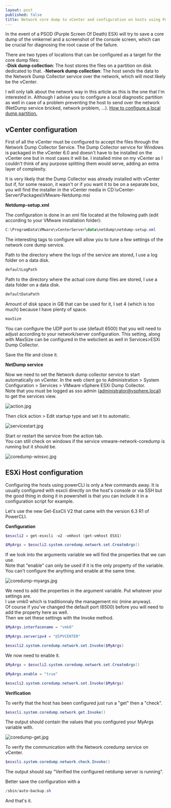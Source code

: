 ```yaml
---
layout: post
published: false
title: Network core dump to vCenter and configuration on hosts using PowerCLI
---
```

In the event of a PSOD (Purple Screen Of Death) ESXi will try to save a core dump of the vmkernel and a screenshot of the console screen, which can be crucial for diagnosing the root cause of the failure.

There are two types of locations that can be configured as a target for the core dump files:  
-**Disk dump collection**: The host stores the files on a partition on disk dedicated to that.
-**Network dump collection**: The host sends the data to the Network Dump Collector service over the network, which will most likely be the vCenter. 

I will only talk about the network way in this article as this is the one that I'm interested in. Although I advise you to configure a local diagnostic partition as well in case of a problem preventing the host to send over the network (NetDump service bricked, network problem, ...). [How to configure a local dump partition.](https://kb.vmware.com/selfservice/search.do?cmd=displayKC&docType=kc&docTypeID=DT_KB_1_1&externalId=2004299)

## vCenter configuration

First of all the vCenter must be configured to accept the files through the Network Dump Collector Service. The Dump Collector service for Windows is packaged in the vCenter 6.0 and doesn't have to be installed on the vCenter one but in most cases it will be. I installed mine on my vCenter as I couldn't think of any purpose splitting them would serve, adding an extra layer of complexity.

It is very likely that the Dump Collector was already installed with vCenter but if, for some reason, it wasn't or if you want it to be on a separate box, you will find the installer in the vCenter media in CD:\vCenter-Server\Packages\VMware-Netdump.msi

**Netdump-setup.xml**

The configuration is done in an xml file located at the following path (edit according to your VMware installation folder):

```Powershell
C:\ProgramData\VMware\vCenterServer\data\netdump\netdump-setup.xml
```

The interesting tags to configure will allow you to tune a few settings of the network core dump service.

Path to the directory where the logs of the service are stored, I use a log folder on a data disk.  
```Powershell
defaultLogPath
```

Path to the directory where the actual core dump files are stored, I use a data folder on a data disk.
```Powershell
defaultDataPath
```

Amount of disk space in GB that can be used for it, I set 4 (which is too much) because I have plenty of space.  
```Powershell
maxSize
```

You can configure the UDP port to use (default 6500) that you will need to adjust according to your network/server configuration. This setting, along with MaxSize can be configured in the webclient as well in Services>ESXi Dump Collector.

Save the file and close it.

**NetDump service**

Now we need to set the Network dump collector service to start automatically on vCenter. In the web client go to Administration > System Configuration > Services > VMware vSphere ESXi Dump Collector.  
Note that you must be logged as sso admin (administrator@vsphere.local) to get the services view.

![action.jpg]({{site.baseurl}}/img/action.jpg)

Then click action > Edit startup type and set it to automatic.

![servicestart.jpg]({{site.baseurl}}/img/servicestart.jpg)

Start or restart the service from the action tab.  
You can still check on windows if the service vmware-network-coredump is running but it should be.

![coredump-winsvc.jpg]({{site.baseurl}}/img/coredump-winsvc.jpg)

## ESXi Host configuration

Configuring the hosts using powerCLI is only a few commands away. It is usually configured with esxcli directly on the host's console or via SSH but the good thing in doing it in powershell is that you can include it in a configuration script for example.

Let's use the new Get-EsxCli V2 that came with the version 6.3 R1 of PowerCLI.

**Configuration**

```Powershell
$esxcli2 = get-esxcli -v2 -vmhost (get-vmhost ESX1)

$MyArgs = $esxcli2.system.coredump.network.set.CreateArgs()
```

If we look into the arguments variable we will find the properties that we can use.  
Note that "enable" can only be used if it is the only property of the variable. You can't configure the anything and enable at the same time.

![coredump-myargs.jpg]({{site.baseurl}}/img/coredump-myargs.jpg)

We need to add the properties in the argument variable. Put whatever your settings are.  
I use vmk0 which is traditionnaly the management nic (mine anyway).  
Of course if you've changed the default port (6500) before you will need to add the property here as well.  
Then we set these settings with the Invoke method.

```Powershell
$MyArgs.interfacename = "vmk0"

$MyArgs.serveripv4 = "@IPVCENTER"

$esxcli2.system.coredump.network.set.Invoke($MyArgs)
```

We now need to enable it.

```Powershell
$MyArgs = $esxcli2.system.coredump.network.set.CreateArgs()

$MyArgs.enable = "true"

$esxcli2.system.coredump.network.set.Invoke($MyArgs)
```

**Verification**

To verify that the host has been configured just run a "get" then a "check".

```Powershell
$esxcli.system.coredump.network.get.Invoke()
```

The output should contain the values that you configured your MyArgs variable with.

![coredump-get.jpg]({{site.baseurl}}/img/coredump-get.jpg)

To verify the communication with the Network coredump service on vCenter.

```Powershell
$esxcli.system.coredump.network.check.Invoke()
```

The output should say "Verified the configured netdump server is running".

Better save the configuration with a 
```Powershell
/sbin/auto-backup.sh
```
And that's it.

